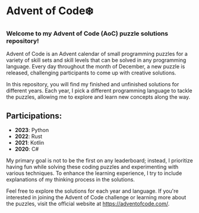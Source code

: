 # Advent of Code❄️
### Welcome to my Advent of Code (AoC) puzzle solutions repository!

Advent of Code is an Advent calendar of small programming puzzles for a variety of skill sets and skill levels that can be solved in any programming language. Every day throughout the month of December, a new puzzle is released, challenging participants to come up with creative solutions.

In this repository, you will find my finished and unfinished solutions for different years. Each year, I pick a different programming language to tackle the puzzles, allowing me to explore and learn new concepts along the way.

## Participations:
- **2023**: Python
- **2022**: Rust
- **2021**: Kotlin
- **2020**: C#

My primary goal is not to be the first on any leaderboard; instead, I prioritize having fun while solving these coding puzzles and experimenting with various techniques. To enhance the learning experience, I try to include explanations of my thinking process in the solutions.

Feel free to explore the solutions for each year and language. If you're interested in joining the Advent of Code challenge or learning more about the puzzles, visit the official website at https://adventofcode.com/.
